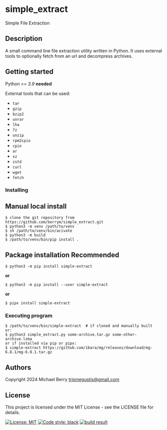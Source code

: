# simple_extract

Simple File Extraction

## Description

A small command line file extraction utility written in Python. It uses external tools to optionally fetch from an url and decompress archives.

## Getting started

Python >= *3.9* **needed**

External tools that can be used:

- `tar`
- `gzip`
- `bzip2`
- `unrar`
- `lha`
- `7z`
- `unzip`
- `rpm2cpio`
- `cpio`
- `ar`
- `xz`
- `zstd`
- `curl`
- `wget`
- `fetch`

### Installing

## Manual local install

    $ clone the git repository from https://github.com/berrym/simple_extract.git
    $ python3 -m venv /path/to/venv
    $ sh /path/to/venv/bin/acivate
    $ python3 -m build
    $ /path/to/venv/bin/pip install .

## Package installation **Recommended**

    $ python3 -m pip install simple-extract

**or**

    $ python3 -m pip install --user simple-extract

**or**

    $ pipx install simple-extract

### Executing program

    $ /path/to/venv/bin/simple-extract  # if cloned and manually built
    or:
    $ python3 simple_extract.py some-archive.tar.gz some-other-archive.lzma
    or if installed via pip or pipx:
    $ simple-extract https://github.com/ibara/mg/releases/download/mg-6.8.1/mg-6.8.1.tar.gz

## Authors

Copyright 2024 Michael Berry <trismegustis@gmail.com>

## License

This project is licensed under the MIT License - see the LICENSE file for details.

[![License: MIT](https://img.shields.io/badge/License-MIT-yellow.svg)](https://opensource.org/licenses/MIT)
[![Code style: black](https://img.shields.io/badge/code%20style-black-000000.svg)](https://github.com/psf/black)
[![build result](https://build.opensuse.org/projects/home:berrym/packages/simple-extract/badge.svg?type=default)](https://build.opensuse.org/package/show/home:berrym/simple-extract)
